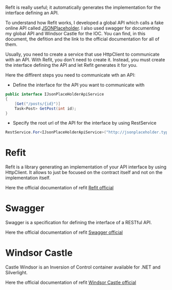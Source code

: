 ﻿Refit is really useful; it automatically generates the implementation for the interface defining an API.

To understand how Refit works, I developed a global API which calls a fake online API called [JSONPlaceholder](http://jsonplaceholder.typicode.com). I also used swagger for documenting my global API and Windsor Castle for the IOC. You can find, in this document, the defition and the link to the official documentation for all of them.

Usually, you need to create a service that use HttpClient to communicate with an API. With Refit, you don't need to create it. Instead, you must create the interface defining the API and let Refit generates it for you.

Here the diffirent steps you need to communicate wth an API:
- Define the interface for the API you want to communicate with
```C#
public interface IJsonPlaceHolderApiService
{
    [Get("/posts/{id}")]
    Task<Post> GetPost(int id);
}
```

- Specify the root url of the API for the interface by using RestService
```C#
RestService.For<IJsonPlaceHolderApiService>("http://jsonplaceholder.typicode.com")
```

# Refit
Refit is a library generating an implementation of your API interface by using HttpClient. It allows to just be focused on the contract itself and not on the implementation itself.

Here the official documentation of refit [Refit official](https://github.com/paulcbetts/refit)

# Swagger
Swagger is a specification for defining the interface of a RESTful API.

Here the official documentation of refit [Swagger official](http://swagger.io/)

# Windsor Castle
Castle Windsor is an Inversion of Control container available for .NET and Silverlight. 

Here the official documentation of refit [Windsor Castle official](https://github.com/castleproject/Windsor/blob/master/docs/README.md)
